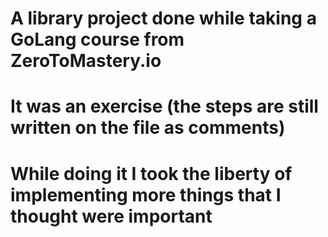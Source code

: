 # A library project done while taking a GoLang course from ZeroToMastery.io
#  It was an exercise (the steps are still written on the file as comments) 
# While doing it I took the liberty of implementing more things that I thought were important
